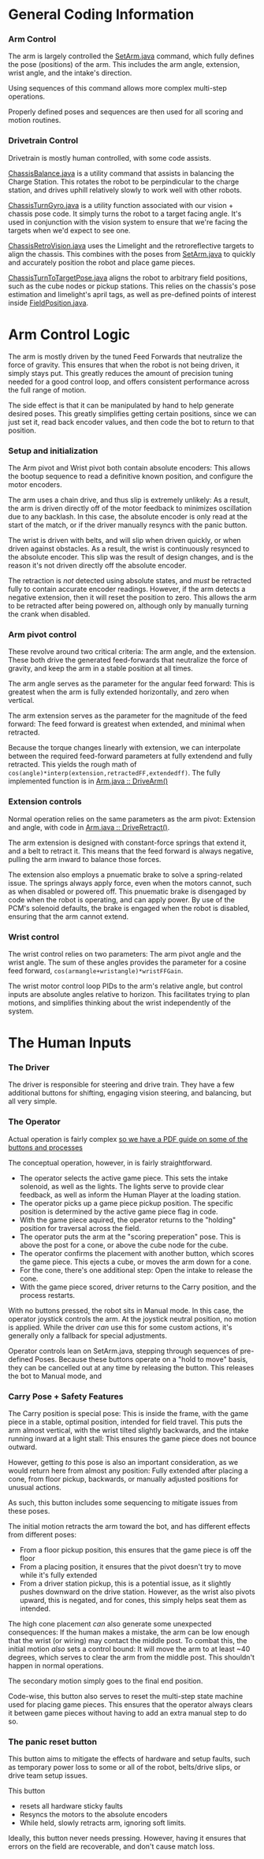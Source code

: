 # General Coding Information

### Arm Control
The arm is largely controlled the [SetArm.java](blob/main/src\main\java\frc\robot\commands\setArm.java) command, which fully defines the pose (positions) of the arm. This includes the arm angle, extension, wrist angle, and the intake's direction. 

Using sequences of this command allows more complex multi-step operations. 

Properly defined poses and sequences are then used for all scoring and motion routines. 

### Drivetrain Control
Drivetrain is mostly human controlled, with some code assists. 

[ChassisBalance.java](blob/main/src\main\java\frc\robot\commands\ChassisBalance.java) is a utility command that assists in balancing the Charge Station. This rotates the robot to be perpindicular to the charge station, and drives uphill relatively slowly to work well with other robots. 

[ChassisTurnGyro.java](blob/main/src\main\java\frc\robot\commands\ChassisTurnGyro.java) is a utility function associated with our vision + chassis pose code. It simply turns the robot to a target facing angle. It's used in conjunction with the vision system to ensure that we're facing the targets when we'd expect to see one. 

[ChassisRetroVision.java](blob/main/src\main\java\frc\robot\commands\ChassisVisionRetro.java) uses the Limelight and the retroreflective targets to align the chassis. This combines with the poses from [SetArm.java](blob/main/src\main\java\frc\robot\commands\setArm.java) to quickly and accurately position the robot and place game pieces.

[ChassisTurnToTargetPose.java](blob/main/src\main\java\frc\robot\commands\VisionTurnToTargetPose.java) aligns the robot to arbitrary field positions, such as the cube nodes or pickup stations. This relies on the chassis's pose estimation and limelight's april tags, as well as pre-defined points of interest inside [FieldPosition.java](blob/main/src\main\java\frc\robot\FieldPosition.java).


# Arm Control Logic
The arm is mostly driven by the tuned Feed Forwards that neutralize the force of gravity. This ensures that when the robot is not being driven, it simply stays put. This greatly reduces the amount of precision tuning needed for a good control loop, and offers consistent performance across the full range of motion.

The side effect is that it can be manipulated by hand to help generate desired poses. This greatly simplifies getting certain positions, since we can just set it, read back encoder values, and then code the bot to return to that position.

### Setup and initialization
The Arm pivot and Wrist pivot both contain absolute encoders: This allows the bootup sequence to read a definitive known position, and configure the motor encoders.

The arm uses a chain drive, and thus slip is extremely unlikely: As a result, the arm is driven directly off of the motor feedback to minimizes oscillation due to any backlash. In this case, the absolute encoder is only read at the start of the match, or if the driver manually resyncs with the panic button.

The wrist is driven with belts, and will slip when driven quickly, or when driven against obstacles. As a result, the wrist is continuously resynced to the absolute encoder. This slip was the result of design changes, and is the reason it's not driven directly off the absolute encoder.

The retraction is _not_ detected using absolute states, and _must_ be retracted fully to contain accurate encoder readings. However, if the arm detects a negative extension, then it will reset the position to zero. This allows the arm to be retracted after being powered on, although only by manually turning the crank when disabled.

### Arm pivot control
These revolve around two critical criteria: The arm angle, and the extension. These both drive the generated feed-forwards that neutralize the force of gravity, and keep the arm in a stable position at all times. 

The arm angle serves as the parameter for the angular feed forward: This is greatest when the arm is fully extended horizontally, and zero when vertical.

The arm extension serves as the parameter for the magnitude of the feed forward: The feed forward is greatest when extended, and minimal when retracted. 

Because the torque changes linearly with extension, we can interpolate between the required feed-forward parameters at fully extendend and fully retracted. This yields the rough math of `cos(angle)*interp(extension,retractedFF,extendedff)`. The fully implemented function is in [Arm.java :: DriveArm()](blob/main/src/main/java/frc/robot/subsystems/Arm.java#L241)

### Extension controls

Normal operation relies on the same parameters as the arm pivot: Extension and angle, with code in [Arm.java :: DriveRetract()](blob/main/src/main/java/frc/robot/subsystems/Arm.java#L191).

The arm extension is designed with constant-force springs that extend it, and a belt to retract it. This means that the feed forward is always negative, pulling the arm inward to balance those forces. 

The extension also employs a pnuematic brake to solve a spring-related issue. The springs always apply force, even when the motors cannot, such as when disabled or powered off. This pnuematic brake is disengaged by code when the robot is operating, and can apply power. By use of the PCM's solenoid defaults, the brake is engaged when the robot is disabled, ensuring that the arm cannot extend.

### Wrist control
The wrist control relies on two parameters: The arm pivot angle and the wrist angle. The sum of these angles provides the parameter for a cosine feed forward, `cos(armangle+wristangle)*wristFFGain`. 

The wrist motor control loop PIDs to the arm's relative angle, but control inputs are absolute angles relative to horizon. This facilitates trying to plan motions, and simplifies thinking about the wrist independently of the system.


# The Human Inputs

### The Driver
The driver is responsible for steering and drive train. They have a few additional buttons for shifting, engaging vision steering, and balancing, but all very simple. 

### The Operator
Actual operation is fairly complex [so we have a PDF guide on some of the buttons and processes](blob/main/OperatorHandbook.pdf)

The conceptual operation, however, in is fairly straightforward. 
- The operator selects the active game piece. This sets the intake solenoid, as well as the lights. The lights serve to provide clear feedback, as well as inform the Human Player at the loading station.
- The operator picks up a game piece pickup position. The specific position is determined by the active game piece flag in code. 
- With the game piece aquired, the operator returns to the "holding" position for traversal across the field. 
- The operator puts the arm at the "scoring preperation" pose. This is above the post for a cone, or above the cube node for the cube.
- The operator confirms the placement with another button, which scores the game piece. This ejects a cube, or moves the arm down for a cone. 
- For the cone, there's one additional step: Open the intake to release the cone. 
- With the game piece scored, driver returns to the Carry position, and the process restarts. 

With no buttons pressed, the robot sits in Manual mode. In this case, the operator joystick controls the arm. At the joystick neutral position, no motion is applied. While the driver _can_ use this for some custom actions, it's generally only a fallback for special adjustments.

Operator controls lean on SetArm.java, stepping through sequences of pre-defined Poses. Because these buttons operate on a "hold to move" basis, they can be cancelled out at any time by releasing the button. This releases the bot to Manual mode, and 

### Carry Pose + Safety Features
The Carry position is special pose: This is inside the frame, with the game piece in a stable, optimal position, intended for field travel. This puts the arm almost vertical, with the wrist tilted slightly backwards, and the intake running inward at a light stall: This ensures the game piece does not bounce outward. 

However, getting _to_ this pose is also an important consideration, as we would return here from almost any position: Fully extended after placing a cone, from floor pickup, backwards, or manually adjusted positions for unusual actions. 

As such, this button includes some sequencing to mitigate issues from these poses. 

The initial motion retracts the arm toward the bot, and has different effects from different poses:
- From a floor pickup position, this ensures that the game piece is off the floor
- From a placing position, it ensures that the pivot doesn't try to move while it's fully extended
- From a driver station pickup, this is a potential issue, as it slightly pushes downward on the drive station. However, as the wrist also pivots upward, this is negated, and for cones, this simply helps seat them as intended.

The high cone placement _can_ also generate some unexpected consequences: If the human makes a mistake, the arm can be low enough that the wrist (or wiring) may contact the middle post. To combat this, the initial motion _also_ sets a control bound: It will move the arm to at least ~40 degrees, which serves to clear the arm from the middle post. This shouldn't happen in normal operations. 

The secondary motion simply goes to the final end position. 

Code-wise, this button also serves to reset the multi-step state machine used for placing game pieces. This ensures that the operator always clears it between game pieces without having to add an extra manual step to do so. 

### The panic reset button
This button aims to mitigate the effects of hardware and setup faults, such as temporary power loss to some or all of the robot, belts/drive slips, or drive team setup issues.

This button
- resets all hardware sticky faults
- Resyncs the motors to the absolute encoders
- While held, slowly retracts arm, ignoring soft limits.

Ideally, this button never needs pressing. However, having it ensures that errors on the field are recoverable, and don't cause match loss. 

